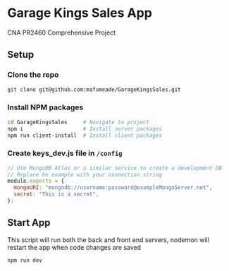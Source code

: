# Garage Kings Sales App

CNA PR2460 Comprehensive Project

## Setup

### Clone the repo

```bash
git clone git@github.com:mafumeade/GarageKingsSales.git
```

### Install NPM packages

```bash
cd GarageKingsSales     # Navigate to project
npm i                   # Install server packages
npm run client-install  # Install client packages
```

### Create keys_dev.js file in `/config`

```javascript
// Use MongoDB Atlas or a similar service to create a development DB
// Replace he example with your connection string
module.exports = {
  mongoURI: "mongodb://username:password@exampleMongoServer.net",
  secret: "This is a secret",
};
```

## Start App

This script will run both the back and front end servers, nodemon will restart the app when code changes are saved

```bash
npm run dev
```
